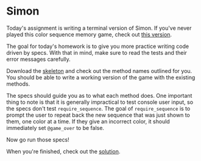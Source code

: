 # Simon

Today's assignment is writing a terminal version of Simon. If you've never played this
color sequence memory game, check out [this version][simon].

The goal for today's homework is to give you more practice writing code driven by specs.
With that in mind, make sure to read the tests and their error messages carefully.

Download the [skeleton][skeleton] and check out the method names outlined for you.
You should be able to write a working version of the game with the existing methods.

The specs should guide you as to what each method does. One important thing to note is
that it is generally impractical to test console user input, so the specs don't test
`require_sequence`. The goal of `require_sequence` is to prompt the user to repeat back
the new sequence that was just shown to them, one color at a time. If they give an incorrect
color, it should immediately set `@game_over` to be false.

Now go run those specs!

When you're finished, check out the [solution][solution].

[simon]: http://www.freesimon.org/
[skeleton]: ./skeleton.zip?raw=true
[solution]: ../../..solution/simon/solution

